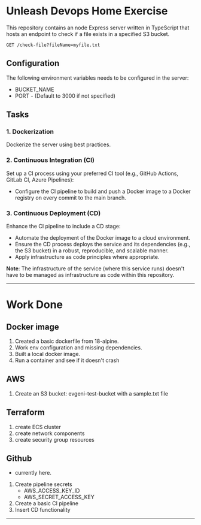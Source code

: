# Unleash Devops Home Exercise

This repository contains an node Express server written in TypeScript that hosts an endpoint to check if a file exists in a specified S3 bucket. 

`GET /check-file?fileName=myfile.txt`

## Configuration

The following environment variables needs to be configured in the server:
- BUCKET_NAME
- PORT - (Default to 3000 if not specified)

## Tasks

### 1. Dockerization

Dockerize the server using best practices.

### 2. Continuous Integration (CI)

Set up a CI process using your preferred CI tool (e.g., GitHub Actions, GitLab CI, Azure Pipelines):

- Configure the CI pipeline to build and push a Docker image to a Docker registry on every commit to the main branch.

### 3. Continuous Deployment (CD)

Enhance the CI pipeline to include a CD stage:

- Automate the deployment of the Docker image to a cloud environment.
- Ensure the CD process deploys the service and its dependencies (e.g., the S3 bucket) in a robust, reproducible, and scalable manner.
- Apply infrastructure as code principles where appropriate.

**Note**: The infrastructure of the service (where this service runs) doesn't have to be managed as infrastructure as code within this repository.

---

# Work Done

## Docker image

1. Created a basic dockerfile from 18-alpine.
2. Work env configuration and missing dependencies.
3. Built a local docker image.
4. Run a container and see if it doesn't crash

## AWS
1. Create an S3 bucket: evgeni-test-bucket with a sample.txt file

## Terraform
1. create ECS cluster
2. create network components
3. create security group resources

## Github

* currently here.
1. Create pipeline secrets
    * AWS_ACCESS_KEY_ID
    * AWS_SECRET_ACCESS_KEY
2. Create a basic CI pipeline
3. Insert CD functionality

---
